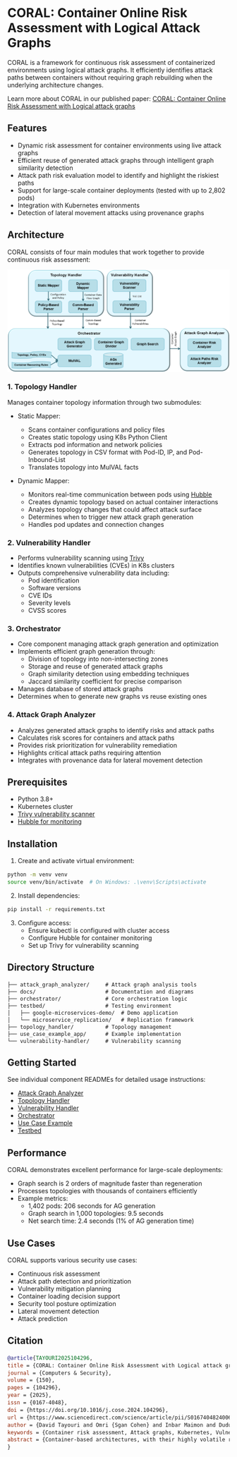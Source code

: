 ﻿# CORAL: Container Online Risk Assessment with Logical Attack Graphs
CORAL is a framework for continuous risk assessment of containerized environments using logical attack graphs. It efficiently identifies attack paths between containers without requiring graph rebuilding when the underlying architecture changes.

Learn more about CORAL in our published paper: [CORAL: Container Online Risk Assessment with Logical attack graphs](https://kwnsfk27.r.eu-west-1.awstrack.me/L0/https:%2F%2Fauthors.elsevier.com%2Fc%2F1kMqxc43v4Os7/1/0102019423793f90-7424c711-8ad0-4cd6-ab96-a0e6ce5bbf0a-000000/yclPzElDHU4wqmI8CXViq8q8IYI=407)

## Features
* Dynamic risk assessment for container environments using live attack graphs
* Efficient reuse of generated attack graphs through intelligent graph similarity detection
* Attack path risk evaluation model to identify and highlight the riskiest paths
* Support for large-scale container deployments (tested with up to 2,802 pods)
* Integration with Kubernetes environments
* Detection of lateral movement attacks using provenance graphs

## Architecture

CORAL consists of four main modules that work together to provide continuous risk assessment:

<img src="docs/CoralArchitecture.png" style="vertical-align:middle" alt="architecture" > 


### 1. Topology Handler
Manages container topology information through two submodules:
* Static Mapper:
  * Scans container configurations and policy files
  * Creates static topology using K8s Python Client
  * Extracts pod information and network policies
  * Generates topology in CSV format with Pod-ID, IP, and Pod-Inbound-List
  * Translates topology into MulVAL facts

* Dynamic Mapper:
  * Monitors real-time communication between pods using [Hubble](https://github.com/cilium/hubble)
  * Creates dynamic topology based on actual container interactions
  * Analyzes topology changes that could affect attack surface
  * Determines when to trigger new attack graph generation
  * Handles pod updates and connection changes

### 2. Vulnerability Handler
* Performs vulnerability scanning using [Trivy](https://trivy.dev/latest/)
* Identifies known vulnerabilities (CVEs) in K8s clusters
* Outputs comprehensive vulnerability data including:
  * Pod identification
  * Software versions
  * CVE IDs
  * Severity levels
  * CVSS scores

### 3. Orchestrator
* Core component managing attack graph generation and optimization
* Implements efficient graph generation through:
  * Division of topology into non-intersecting zones
  * Storage and reuse of generated attack graphs
  * Graph similarity detection using embedding techniques
  * Jaccard similarity coefficient for precise comparison
* Manages database of stored attack graphs
* Determines when to generate new graphs vs reuse existing ones

### 4. Attack Graph Analyzer
* Analyzes generated attack graphs to identify risks and attack paths
* Calculates risk scores for containers and attack paths
* Provides risk prioritization for vulnerability remediation
* Highlights critical attack paths requiring attention
* Integrates with provenance data for lateral movement detection

## Prerequisites

- Python 3.8+
- Kubernetes cluster
- [Trivy vulnerability scanner](https://trivy.dev/latest/)
- [Hubble for monitoring](https://github.com/cilium/hubble)

## Installation

1. Create and activate virtual environment:
```bash
python -m venv venv
source venv/bin/activate  # On Windows: .\venv\Scripts\activate
```

2. Install dependencies:
```bash
pip install -r requirements.txt
```

3. Configure access:
   - Ensure kubectl is configured with cluster access
   - Configure Hubble for container monitoring
   - Set up Trivy for vulnerability scanning

## Directory Structure

```
├── attack_graph_analyzer/     # Attack graph analysis tools
├── docs/                      # Documentation and diagrams
├── orchestrator/              # Core orchestration logic
├── testbed/                   # Testing environment
│   ├── google-microservices-demo/  # Demo application
│   └── microservice_replication/   # Replication framework
├── topology_handler/          # Topology management
├── use_case_example_app/      # Example implementation
└── vulnerability-handler/     # Vulnerability scanning
```

## Getting Started

See individual component READMEs for detailed usage instructions:
- [Attack Graph Analyzer](attack_graph_analyzer/README.md)
- [Topology Handler](topology_handler/README.md)
- [Vulnerability Handler](vulnerability-handler/README.md)
- [Orchestrator](orchestrator/README.md)
- [Use Case Example](use_case_example_app/README.md)
- [Testbed](testbed/README.md)

## Performance

CORAL demonstrates excellent performance for large-scale deployments:
- Graph search is 2 orders of magnitude faster than regeneration
- Processes topologies with thousands of containers efficiently
- Example metrics:
  * 1,402 pods: 206 seconds for AG generation
  * Graph search in 1,000 topologies: 9.5 seconds
  * Net search time: 2.4 seconds (1% of AG generation time)

## Use Cases

CORAL supports various security use cases:
- Continuous risk assessment
- Attack path detection and prioritization
- Vulnerability mitigation planning
- Container loading decision support
- Security tool posture optimization
- Lateral movement detection
- Attack prediction


## Citation

```bibtex
@article{TAYOURI2025104296,
title = {CORAL: Container Online Risk Assessment with Logical attack graphs},
journal = {Computers & Security},
volume = {150},
pages = {104296},
year = {2025},
issn = {0167-4048},
doi = {https://doi.org/10.1016/j.cose.2024.104296},
url = {https://www.sciencedirect.com/science/article/pii/S0167404824006023},
author = {David Tayouri and Omri {Sgan Cohen} and Inbar Maimon and Dudu Mimran and Yuval Elovici and Asaf Shabtai},
keywords = {Container risk assessment, Attack graphs, Kubernetes, Vulnerability analysis, Risk exposure},
abstract = {Container-based architectures, with their highly volatile runtime configurations, rapid code changes, and dependence on third-party code, have raised security concerns. The first step in establishing solid security footing in a production application is understanding its risk exposure profile. Attack graphs (AGs), which organize the topology and identified vulnerabilities into possible attack paths as part of a larger graph, help organizations assess and prioritize risks and establish a baseline for countermeasure planning and remediation. Although AGs are valuable, their use in the container environment, where the AG must be repeatedly rebuilt due to frequent data changes, is challenging. In this paper, we present a novel approach for efficiently building container-based AGs that meets the needs of highly dynamic, real-life applications. We propose CORAL, a framework for identifying attack paths between containers, which does not require rebuilding the graph each time the underlying architecture (code or topology) changes. CORAL accomplishes this by intelligently disregarding changes that should not trigger AG build and reusing fragments of existing AGs. We propose a model to evaluate the attack paths’ risks and highlighting the riskiest path in any AG. We evaluate CORAL’s performance in maintaining an up-to-date AG for an environment with many containers. Our proposed framework demonstrated excellent performance for large topologies — searching similar topologies and reusing their AGs was two orders of magnitude faster than AG regeneration. We demonstrate how CORAL can assist in efficiently detecting lateral movement attacks in containerized environments using provenance graphs.}
}

```

